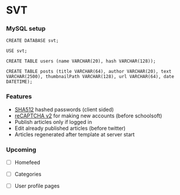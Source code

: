 # SVT

### MySQL setup

```
CREATE DATABASE svt;

USE svt;

CREATE TABLE users (name VARCHAR(20), hash VARCHAR(128));

CREATE TABLE posts (title VARCHAR(64), author VARCHAR(20), text VARCHAR(2500), thumbnailPath VARCHAR(128), url VARCHAR(64), date DATETIME);
```

### Features

- [SHA512](https://www.npmjs.com/package/js-sha512) hashed passwords (client sided)
- [reCAPTCHA v2](https://developers.google.com/recaptcha) for making new accounts (before schoolsoft)
- Publish articles only if logged in
- Edit already published articles (before twitter)
- Articles regenerated after template at server start

### Upcoming
- [ ] Homefeed
- [ ] Categories
- [ ] User profile pages


